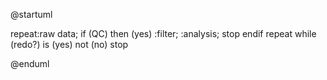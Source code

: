@startuml

repeat:raw data;
if (QC) then (yes)
   :filter;
   :analysis;
   stop
endif
repeat while (redo?) is (yes) not (no)
stop

@enduml
